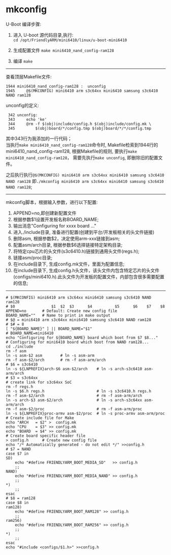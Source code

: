 mkconfig
================

U-Boot 编译步骤:

1. 进入 U-boot 源代码目录,执行:   
	`cd /opt/FriendlyARM/mini6410/linux/u-boot-mini6410`

2. 生成配置文件
	`make mini6410_nand_config-ram128`

3. 编译
	`make`

------

查看顶层Makefile文件:

	1944 mini6410_nand_config-ram128 :  unconfig
	1945     @$(MKCONFIG) mini6410 arm s3c64xx mini6410 samsung s3c6410 NAND ram128

unconfig的定义:
	
	 342 unconfig:
	 343     echo 'ke'
	 344     @rm -f $(obj)include/config.h $(obj)include/config.mk \
	 345         $(obj)board/*/config.tmp $(obj)board/*/*/config.tmp

其中343行为我添加的一行代码；   
当执行`make mini6410_nand_config-ram128`命令时,
Makefile检索到1944行的mini6410_nand_config-ram128, 根据Makefile的规则, 要执行`make mini6410_nand_config-ram128`，
需要先执行`make unconfig`, 即删除旧的配置文件。    

之后执行执行`@$(MKCONFIG) mini6410 arm s3c64xx mini6410 samsung s3c6410 NAND ram128`
即`./mkconfig mini6410 arm s3c64xx mini6410 samsung s3c6410 NAND ram128`;

-----------

mkconfig脚本，根据输入参数，进行以下配置:

1. APPEND=no,即创建新配置文件
2. 根据参数$1设置开发板名称BOARD_NAME;
3. 输出消息"Configuring for xxxx board ..."
4. 进入./include目录, 准备进行配置(创建到平台/开发板相关的头文件链接)
5. 删除asm, 根据参数$2，决定使用arm-xxx链接到asm; 
6. 配置asm/arch目录, 根据参数$6选择链接特定架构目录;
7. 将特定cpu芯片的头文件(s3c6410.h)链接到通用头文件(regs.h);
8. 链接asm/proc目录;
9. 在include目录下, 生成config.mk文件，里面为配置信息;
10. 在include目录下, 生成config.h头文件，该头文件内包含特定芯片的头文件(configs/mini6410.h).此头文件为开发板的配置文件，内部包含很多需要配置的信息; 


------
	
	
	
	# $(MKCONFIG) mini6410 arm s3c64xx mini6410 samsung s3c6410 NAND ram128
	# $0				$1	$2	$3		$4			$5		$6	  $7	$8
	APPEND=no		# Default: Create new config file
	BOARD_NAME=""	# Name to print in make output
	# $@ = mini6410 arm s3c64xx mini6410 samsung s3c6410 NAND ram128
	# $# = 8
	[ "${BOARD_NAME}" ] || BOARD_NAME="$1"
	# BOARD_NAME=mini6410
	echo "Configuring for ${BOARD_NAME} board which boot from $7 $8..."
	# Configuring for mini6410 board which boot from NAND ram128...
	cd ./include
	rm -f asm
	ln -s asm-$2 asm		# ln -s asm-arm
	rm -f asm-$2/arch		# rm -f asm-arm/arch
	# $6 = s3c6410
	ln -s ${LNPREFIX}arch-$6 asm-$2/arch	# ln -s arch-s3c6410 asm-arm/arch
	# $3 = s3c64xx
	# create link for s3c64xx SoC
	rm -f regs.h
	ln -s $6.h regs.h						# ln -s s3c6410.h regs.h
	rm -f asm-$2/arch						# rm -f asm-arm/arch
	ln -s arch-$3 asm-$2/arch				# ln -s arch-s3c64xx asm-arm/arch
	rm -f asm-$2/proc						# rm -f asm-arm/proc
	ln -s ${LNPREFIX}proc-armv asm-$2/proc  # ln -s proc-armv asm-arm/proc
	# Create include file for Make
	echo "ARCH   = $2" >  config.mk
	echo "CPU    = $3" >> config.mk
	echo "BOARD  = $4" >> config.mk
	# Create board specific header file
	> config.h		# Create new config file
	echo "/* Automatically generated - do not edit */" >>config.h
	# $7 = NAND
	case $7 in
	SD)
		echo "#define FRIENDLYARM_BOOT_MEDIA_SD"   >> config.h
		;;
	NAND)
		echo "#define FRIENDLYARM_BOOT_MEDIA_NAND" >> config.h
		;;
	*)
		;;
	esac
	# $8 = ram128
	case $8 in
	ram128)
		echo "#define FRIENDLYARM_BOOT_RAM128" >> config.h
		;;
	ram256)
		echo "#define FRIENDLYARM_BOOT_RAM256" >> config.h
		;;
	*)
		;;
	esac
	echo "#include <configs/$1.h>" >>config.h


